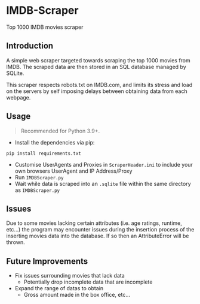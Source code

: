 # IMDB-Scraper
Top 1000 IMDB movies scraper

## Introduction
A simple web scraper targeted towards scraping the top 1000 movies from IMDB.
The scraped data are then stored in an SQL database managed by SQLite.

This scraper respects robots.txt on IMDB.com, and limits its stress and load on the servers by self imposing delays between obtaining data from each webpage.

## Usage
>Recommended for Python 3.9+.

- Install the dependencies via pip:

`
pip install requirements.txt 
`
- Customise UserAgents and Proxies in `ScraperHeader.ini` to include your own browsers UserAgent and IP Address/Proxy
- Run `IMDBScraper.py`
- Wait while data is scraped into an `.sqlite` file within the same directory as `IMDBScraper.py`

## Issues
Due to some movies lacking certain attributes (i.e. age ratings, runtime, etc...) the program may encounter issues during the insertion process of the inserting movies data into the database. If so then an AttributeError will be thrown.

## Future Improvements
- Fix issues surrounding movies that lack data
  - Potentially drop incomplete data that are incomplete
- Expand the range of datas to obtain
  - Gross amount made in the box office, etc...
